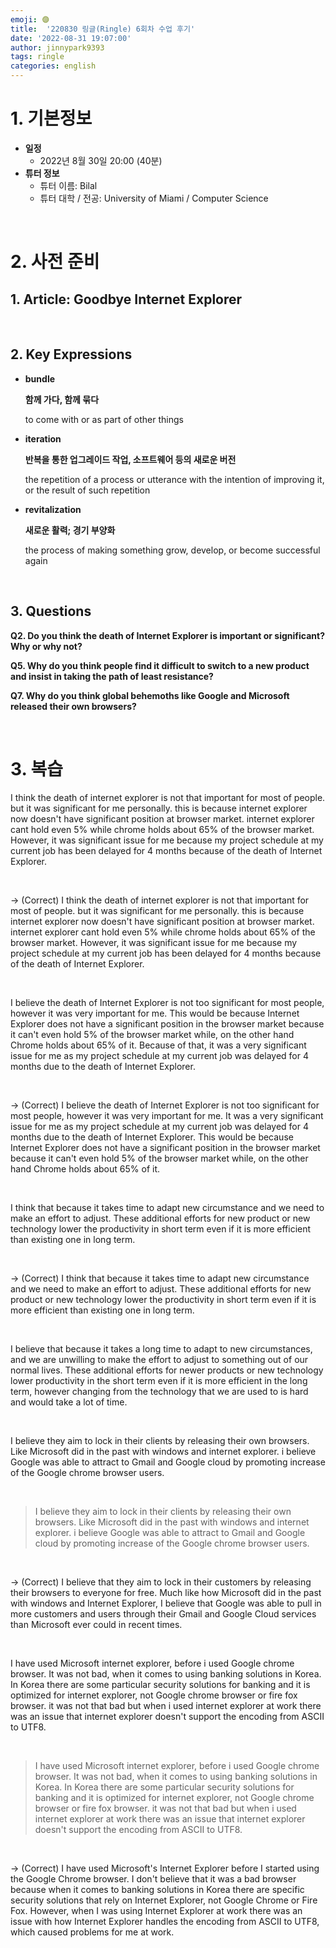 ```yaml
---
emoji: 🟣
title:  '220830 링글(Ringle) 6회차 수업 후기'
date: '2022-08-31 19:07:00'
author: jinnypark9393
tags: ringle
categories: english
---
```


# 1. 기본정보

- **일정**
    - 2022년 8월 30일 20:00 (40분)
- **튜터 정보**
    - 튜터 이름: Bilal
    - 튜터 대학 / 전공:  University of Miami / Computer Science

<br/>

# 2. 사전 준비

## 1. Article: ****Goodbye Internet Explorer****

<br/>

## 2. Key Expressions

- **bundle**
    
    **함께 가다, 함께 묶다**
    
    to come with or as part of other things
    
- **iteration**
    
    **반복을 통한 업그레이드 작업, 소프트웨어 등의 새로운 버전**
    
    the repetition of a process or utterance with the intention of improving it, or the result of such repetition
    
- **revitalization**
    
    **새로운 활력; 경기 부양화**
    
    the process of making something grow, develop, or become successful again
    
<br/>

## 3. Questions

**Q2. Do you think the death of Internet Explorer is important or significant? Why or why not?**

**Q5. Why do you think people find it difficult to switch to a new product and insist in taking the path of least resistance?**

**Q7. Why do you think global behemoths like Google and Microsoft released their own browsers?**

<br/>

# 3. 복습

I think the death of internet explorer is not that important for most of people. but it was significant for me personally. this is because internet explorer now doesn't have significant position at browser market. internet explorer cant hold even 5% while chrome holds about 65% of the browser market. However, it was significant issue for me because my project schedule at my current job has been delayed for 4 months because of the death of Internet Explorer.

<br/>

→ (Correct) I think the death of internet explorer is not that important for most of people. but it was significant for me personally. this is because internet explorer now doesn't have significant position at browser market. internet explorer cant hold even 5% while chrome holds about 65% of the browser market. However, it was significant issue for me because my project schedule at my current job has been delayed for 4 months because of the death of Internet Explorer.

<br/>

I believe the death of Internet Explorer is not too significant for most people, however it was very important for me. This would be because Internet Explorer does not have a significant position in the browser market because it can't even hold 5% of the browser market while, on the other hand Chrome holds about 65% of it. Because of that, it was a very significant issue for me as my project schedule at my current job was delayed for 4 months due to the death of Internet Explorer.

<br/>

→ (Correct) I believe the death of Internet Explorer is not too significant for most people, however it was very important for me. It was a very significant issue for me as my project schedule at my current job was delayed for 4 months due to the death of Internet Explorer. This would be because Internet Explorer does not have a significant position in the browser market because it can't even hold 5% of the browser market while, on the other hand Chrome holds about 65% of it.

<br/>

I think that because it takes time to adapt new circumstance and we need to make an effort to adjust. These additional efforts for new product or new technology lower the productivity in short term even if it is more efficient than existing one in long term.

<br/>

→ (Correct) I think that because it takes time to adapt new circumstance and we need to make an effort to adjust. These additional efforts for new product or new technology lower the productivity in short term even if it is more efficient than existing one in long term.

<br/>

I believe that because it takes a long time to adapt to new circumstances, and we are unwilling to make the effort to adjust to something out of our normal lives. These additional efforts for newer products or new technology lower productivity in the short term even if it is more efficient in the long term, however changing from the technology that we are used to is hard and would take a lot of time.

<br/>

I believe they aim to lock in their clients by releasing their own browsers. Like Microsoft did in the past with windows and internet explorer. i believe Google was able to attract to Gmail and Google cloud by promoting increase of the Google chrome browser users.

<br/>

> I believe they aim to lock in their clients by releasing their own browsers. Like Microsoft did in the past with windows and internet explorer. i believe Google was able to attract to Gmail and Google cloud by promoting increase of the Google chrome browser users.
> 

<br/>

→ (Correct) I believe that they aim to lock in their customers by releasing their browsers to everyone for free. Much like how Microsoft did in the past with windows and Internet Explorer, I believe that Google was able to pull in more customers and users through their Gmail and Google Cloud services than Microsoft ever could in recent times.

<br/>

I have used Microsoft internet explorer, before i used Google chrome browser. It was not bad, when it comes to using banking solutions in Korea. In Korea there are some particular security solutions for banking and it is optimized for internet explorer, not Google chrome browser or fire fox browser. it was not that bad but when i used internet explorer at work there was an issue that internet explorer doesn't support the encoding from ASCII to UTF8.

<br/>

> I have used Microsoft internet explorer, before i used Google chrome browser. It was not bad, when it comes to using banking solutions in Korea. In Korea there are some particular security solutions for banking and it is optimized for internet explorer, not Google chrome browser or fire fox browser. it was not that bad but when i used internet explorer at work there was an issue that internet explorer doesn't support the encoding from ASCII to UTF8.
> 

<br/>

→ (Correct) I have used Microsoft's Internet Explorer before I started using the Google Chrome browser. I don't believe that it was a bad browser because when it comes to banking solutions in Korea there are specific security solutions that rely on Internet Explorer, not Google Chrome or Fire Fox. However, when I was using Internet Explorer at work there was an issue with how Internet Explorer handles the encoding from ASCII to UTF8, which caused problems for me at work.

<br/>